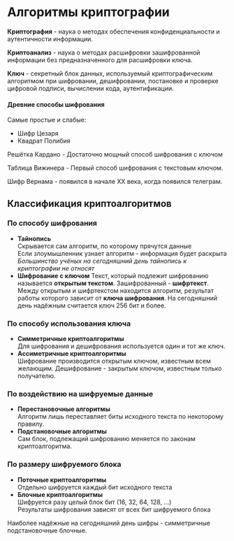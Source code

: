 # Алгоритмы криптографии

**Криптография** - наука о методах обеспечения конфиденциальности и аутентичности информации.

**Криптоанализ** - наука о методах расшифровки зашифрованной информации без предназначенного для расшифровки ключа.

**Ключ** - секретный блок данных, используемый криптографическим алгоритмом при шифровании, дешифровании, постановке и проверке цифровой подписи, вычислении кода, аутентификации.

#### Древние способы шифрования

Самые простые и слабые:

- Шифр Цезаря
- Квадрат Полибия

Решётка Кардано - Достаточно мощный способ шифрования с ключом

Таблица Вижинера - Первый способ шифрования с текстовым ключом.

Шифр Вернама - появился в начале XX века, когда появился телеграм.

## Классификация криптоалгоритмов

### По способу шифрования

- **Тайнопись**  
	Скрывается сам алгоритм, по которому прячутся данные  
	Если злоумышленник узнает алгоритм - информация будет раскрыта  
	*Большинство учёных на сегодняшний день тайнопись к криптографии не относят*
- **Шифрование с ключом**
	Текст, который подлежит шифрованию называется **открытым текстом**. Зашифрованный - **шифртекст**. Между открытым и шифртекстом находится алгоритм, результат работы которого зависит от **ключа шифрования**. На сегодняшний день надёжным считается ключ 256 бит и более.

### По способу использования ключа

- **Симметричные криптоалгоритмы**  
	Для шифрования и дешифрования используется один и тот же ключ.
- **Ассиметричные криптоалгоритмы**  
	Шифрование производится открытым ключом, известным всем желающим. Дешифрование - закрытым ключом, известным только получателю.

### По воздействию на шифруемые данные

- **Перестановочные алгоритмы**  
	Алгоритм лишь переставляет биты исходного текста по некоторому правилу.
- **Подстановочные алгоритмы**  
	Сам блок, подлежащий шифрованию меняется по законам криптоалгоритма.

### По размеру шифруемого блока

- **Поточные криптоалгоритмы**  
	Отдельно шифруется каждый бит исходного текста
- **Блочные криптоалгоритмы**  
	Шифруется разу целый блок бит (16, 32, 64, 128, ...)  
	Результаты шифрования зависят от всех бит шифруемого блока

Наиболее надёжные на сегодняшний день шифры - симметричные подстановочные блочные.